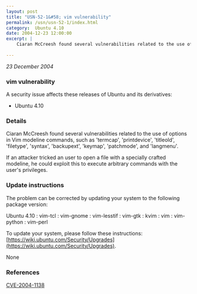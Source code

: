 ```yaml
---
layout: post
title: "USN-52-1&#58; vim vulnerability"
permalink: /usn/usn-52-1/index.html
category:  Ubuntu 4.10
date: 2004-12-23 12:00:00
excerpt: |
    Ciaran McCreesh found several vulnerabilities related to the use of options in Vim modeline commands, such as &#39;termcap&#39;, &#39;printdevice&#39;, &#39;titleold&#39;, &#39;filetype&#39;, &#39;syntax&#39;, &#39;backupext&#39;, &#39;keymap&#39;, &#39;patchmode&#39;, and &#39;langmenu&#39;.
    
--- 
```

 
 

*23 December 2004*

### vim vulnerability

A security issue affects these releases of Ubuntu and its derivatives:

* Ubuntu 4.10

### Details

Ciaran McCreesh found several vulnerabilities related to the use of options in Vim modeline commands, such as &#39;termcap&#39;, &#39;printdevice&#39;, &#39;titleold&#39;, &#39;filetype&#39;, &#39;syntax&#39;, &#39;backupext&#39;, &#39;keymap&#39;, &#39;patchmode&#39;, and &#39;langmenu&#39;.

If an attacker tricked an user to open a file with a specially crafted modeline, he could exploit this to execute arbitrary commands with the user&#39;s privileges.

### Update instructions

The problem can be corrected by updating your system to the following package version:

Ubuntu 4.10
 : vim-tcl 
 : vim-gnome 
 : vim-lesstif 
 : vim-gtk 
 : kvim 
 : vim 
 : vim-python 
 : vim-perl 

To update your system, please follow these instructions: [https://wiki.ubuntu.com/Security/Upgrades](https://wiki.ubuntu.com/Security/Upgrades).

None

### References

 
 [CVE-2004-1138](http://people.ubuntu.com/~ubuntu-security/cve/CVE-2004-1138)
 

